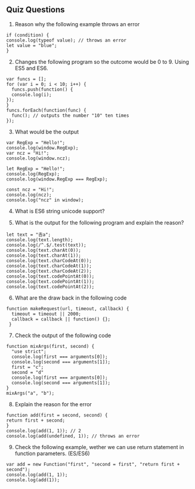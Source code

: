 ## Quiz Questions

1. Reason why the following example throws an error

```
if (condition) {
console.log(typeof value); // throws an error
let value = "blue";
}
```

2. Changes the following program so the outcome would be 0 to 9. Using ES5 and ES6.

```
var funcs = [];
for (var i = 0; i < 10; i++) {
  funcs.push(function() {
  console.log(i);
});
}
funcs.forEach(function(func) {
  func(); // outputs the number "10" ten times
});
```
3. What would be the output

```
var RegExp = "Hello!";
console.log(window.RegExp); 
var ncz = "Hi!";
console.log(window.ncz); 

let RegExp = "Hello!";
console.log(RegExp); 
console.log(window.RegExp === RegExp); 

const ncz = "Hi!";
console.log(ncz); 
console.log("ncz" in window); 
```

4. What is ES6 string unicode support?

5. What is the output for the following program and explain the reason?
```
let text = "𠮷a";
console.log(text.length); 
console.log(/^.$/.test(text)); 
console.log(text.charAt(0)); 
console.log(text.charAt(1)); 
console.log(text.charCodeAt(0)); 
console.log(text.charCodeAt(1));
console.log(text.charCodeAt(2)); 
console.log(text.codePointAt(0)); 
console.log(text.codePointAt(1)); 
console.log(text.codePointAt(2));
```

6. What are the draw back in the following code
```
function makeRequest(url, timeout, callback) {
  timeout = timeout || 2000;
  callback = callback || function() {};
 }
```

7. Check the output of the following code
```
function mixArgs(first, second) {
  "use strict";
  console.log(first === arguments[0]);
  console.log(second === arguments[1]);
  first = "c";
  second = "d"
  console.log(first === arguments[0]);
  console.log(second === arguments[1]);
}
mixArgs("a", "b");
```
8. Explain the reason for the error
```
function add(first = second, second) {
return first + second;
}
console.log(add(1, 1)); // 2
console.log(add(undefined, 1)); // throws an error
```

9. Check the following example, wether we can use return statement in function parameters. (ES/ES6)
```
var add = new Function("first", "second = first", "return first + second");
console.log(add(1, 1)); 
console.log(add(1));
```





